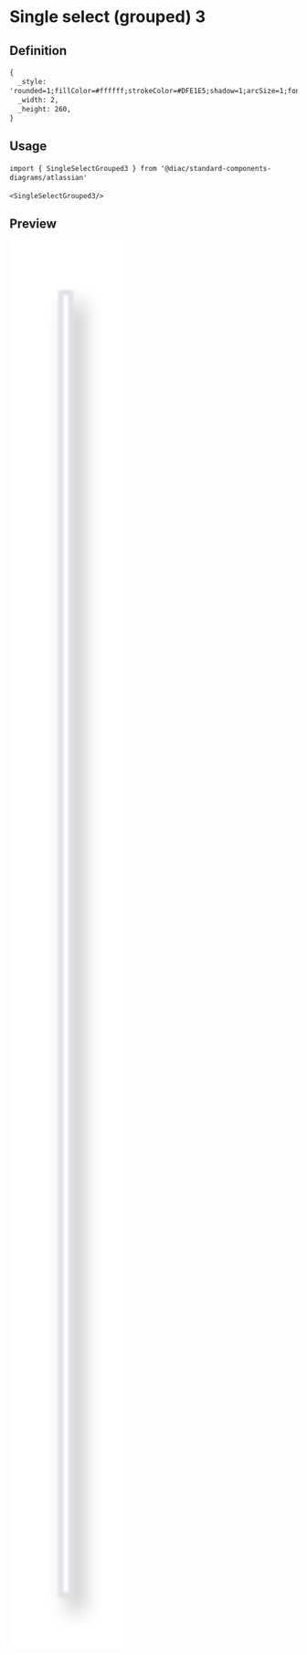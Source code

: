 # Single select (grouped) 3

## Definition

```
{
  _style: 'rounded=1;fillColor=#ffffff;strokeColor=#DFE1E5;shadow=1;arcSize=1;fontSize=12;fontColor=#596780;align=center;html=1;verticalAlign=top;spacingTop=5;',
  _width: 2,
  _height: 260,
}
```

## Usage

```
import { SingleSelectGrouped3 } from '@diac/standard-components-diagrams/atlassian'

<SingleSelectGrouped3/>
```

## Preview

<img src="./single-select-grouped-3.png" width="200"/>
